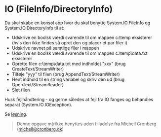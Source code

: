 ﻿# IO (FileInfo/DirectoryInfo)

Du skal skabe en konsol app hvor du skal benytte System.IO.FileInfo og System.IO.DirectoryInfo til at:

- Udskrive en boolsk værdi svarende til om mappen c:\temp eksisterer (hvis den ikke findes så opret den og placer et par filer i)
- Udskrive navnet på samtlige filer i mappen
- Udskrive en boolsk værdi svarende til om mappen c:\temp\data.txt eksisterer 
- Oprette filen c:\temp\data.txt med indholdet "xxx" (brug CreateText/StreamWriter)
- Tilføje "yyy" til filen (brug AppendText/StreamWriter)
- Hent indhold til en string variabel og skriv den ud (brug OpenText/StreamReader)
- Slet filen

Husk fejlhåndtering - og gerne således at fejl fra IO fanges og behandles separat (System.IO.IOException).

Se [løsning](https://github.com/devcronberg/undervisning-cs-opgaver/blob/master/io-brug-af-fileinfoogdirectoryinfo/Program.cs).

<!-- footerstart -->
> Denne opgave må ikke benyttes uden tilladelse fra Michell Cronberg (michell@cronberg.dk)
<!-- footerslut -->
